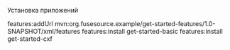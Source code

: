 Установка приложений

features:addUrl mvn:org.fusesource.example/get-started-features/1.0-SNAPSHOT/xml/features
features:install get-started-basic
features:install get-started-cxf